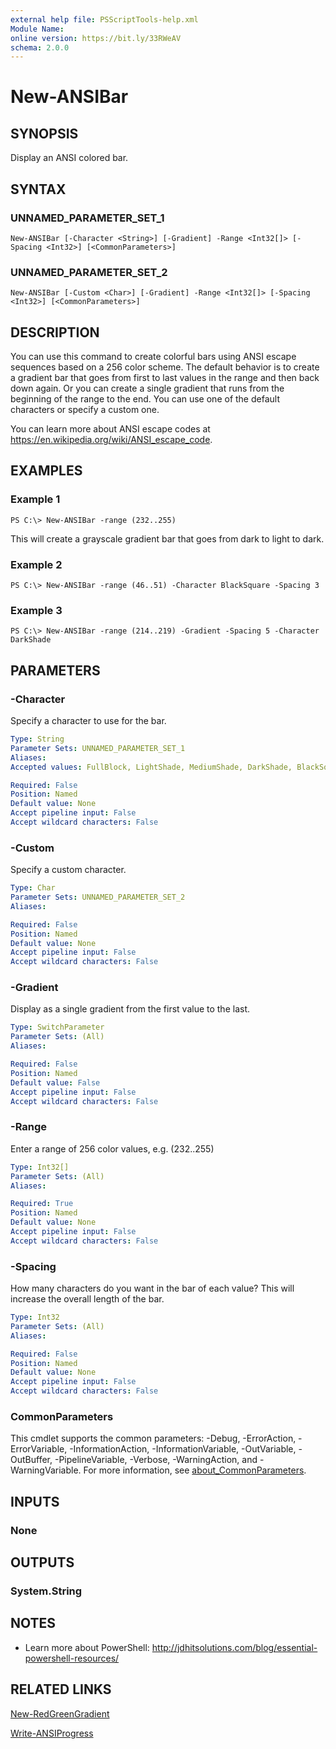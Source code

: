 ```yaml
---
external help file: PSScriptTools-help.xml
Module Name:
online version: https://bit.ly/33RWeAV
schema: 2.0.0
---
```


# New-ANSIBar

## SYNOPSIS
Display an ANSI colored bar.

## SYNTAX

### UNNAMED_PARAMETER_SET_1
```
New-ANSIBar [-Character <String>] [-Gradient] -Range <Int32[]> [-Spacing <Int32>] [<CommonParameters>]
```

### UNNAMED_PARAMETER_SET_2
```
New-ANSIBar [-Custom <Char>] [-Gradient] -Range <Int32[]> [-Spacing <Int32>] [<CommonParameters>]
```

## DESCRIPTION
You can use this command to create colorful bars using ANSI escape sequences based on a 256 color scheme.
The default behavior is to create a gradient bar that goes from first to last values in the range and then back down again.
Or you can create a single gradient that runs from the beginning of the range to the end.
You can use one of the default characters or specify a custom one.

You can learn more about ANSI escape codes at https://en.wikipedia.org/wiki/ANSI_escape_code.

## EXAMPLES

### Example 1
```
PS C:\> New-ANSIBar -range (232..255)
```

This will create a grayscale gradient bar that goes from dark to light to dark.

### Example 2
```
PS C:\> New-ANSIBar -range (46..51) -Character BlackSquare -Spacing 3
```

### Example 3
```
PS C:\> New-ANSIBar -range (214..219) -Gradient -Spacing 5 -Character DarkShade
```

## PARAMETERS

### -Character
Specify a character to use for the bar.

```yaml
Type: String
Parameter Sets: UNNAMED_PARAMETER_SET_1
Aliases:
Accepted values: FullBlock, LightShade, MediumShade, DarkShade, BlackSquare, WhiteSquare

Required: False
Position: Named
Default value: None
Accept pipeline input: False
Accept wildcard characters: False
```

### -Custom
Specify a custom character.

```yaml
Type: Char
Parameter Sets: UNNAMED_PARAMETER_SET_2
Aliases:

Required: False
Position: Named
Default value: None
Accept pipeline input: False
Accept wildcard characters: False
```

### -Gradient
Display as a single gradient from the first value to the last.

```yaml
Type: SwitchParameter
Parameter Sets: (All)
Aliases:

Required: False
Position: Named
Default value: False
Accept pipeline input: False
Accept wildcard characters: False
```

### -Range
Enter a range of 256 color values, e.g.
(232..255)

```yaml
Type: Int32[]
Parameter Sets: (All)
Aliases:

Required: True
Position: Named
Default value: None
Accept pipeline input: False
Accept wildcard characters: False
```

### -Spacing
How many characters do you want in the bar of each value?
This will increase the overall length of the bar.

```yaml
Type: Int32
Parameter Sets: (All)
Aliases:

Required: False
Position: Named
Default value: None
Accept pipeline input: False
Accept wildcard characters: False
```

### CommonParameters
This cmdlet supports the common parameters: -Debug, -ErrorAction, -ErrorVariable, -InformationAction, -InformationVariable, -OutVariable, -OutBuffer, -PipelineVariable, -Verbose, -WarningAction, and -WarningVariable. For more information, see [about_CommonParameters](http://go.microsoft.com/fwlink/?LinkID=113216).

## INPUTS

### None
## OUTPUTS

### System.String
## NOTES
* Learn more about PowerShell: http://jdhitsolutions.com/blog/essential-powershell-resources/

## RELATED LINKS

[New-RedGreenGradient]()

[Write-ANSIProgress]()

